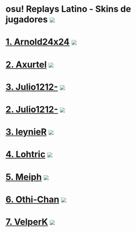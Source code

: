 # osu! Replays Latino - Skins de jugadores ![](https://github.com/FlyingCat-X/osu-Replays-Latino-Skins/raw/master/osu!Logo.png) 
# [1. Arnold24x24](https://github.com/FlyingCat-X/osu-Replays-Latino-Skins/blob/master/Arnold24x24/Arnold24x24Skins.md) ![](https://github.com/FlyingCat-X/osu-Replays-Latino-Skins/raw/master/Banderas/PeruBandera.png)
# [2. Axurtel](https://github.com/FlyingCat-X/osu-Replays-Latino-Skins/blob/master/Arnold24x24/AxurtelSkins.md) ![](https://github.com/FlyingCat-X/osu-Replays-Latino-Skins/raw/master/Banderas/PeruBandera.png)
# [3. Julio1212-](https://github.com/FlyingCat-X/osu-Replays-Latino-Skins/blob/master/Julio1212-/Julio1212Skins.md) ![](https://github.com/FlyingCat-X/osu-Replays-Latino-Skins/raw/master/Banderas/PeruBandera.png)
# [2. Julio1212-](https://github.com/FlyingCat-X/osu-Replays-Latino-Skins/blob/master/Julio1212-/Julio1212Skins.md) ![](https://github.com/FlyingCat-X/osu-Replays-Latino-Skins/raw/master/Banderas/PeruBandera.png)
# [3. leynieR](https://github.com/FlyingCat-X/osu-Replays-Latino-Skins/blob/master/leynieR/leynieRSkins.md) ![](https://github.com/FlyingCat-X/osu-Replays-Latino-Skins/raw/master/Banderas/PeruBandera.png)
# [4. Lohtric](https://github.com/FlyingCat-X/osu-Replays-Latino-Skins/blob/master/Lohtric/LohtricSkins.md) ![](https://github.com/FlyingCat-X/osu-Replays-Latino-Skins/raw/master/Banderas/MexicoBandera.png)
# [5. Meiph](https://github.com/FlyingCat-X/osu-Replays-Latino-Skins/blob/master/Meiph/MeiphSkins.md) ![](https://github.com/FlyingCat-X/osu-Replays-Latino-Skins/raw/master/Banderas/PeruBandera.png)
# [6. Othi-Chan](https://github.com/FlyingCat-X/osu-Replays-Latino-Skins/blob/master/Othi-Chan/Othi-Chan.md) ![](https://github.com/FlyingCat-X/osu-Replays-Latino-Skins/raw/master/Banderas/PeruBandera.png)
# [7. VelperK](https://github.com/FlyingCat-X/osu-Replays-Latino-Skins/blob/master/VelperK/VelperkSkins.md) ![](https://github.com/FlyingCat-X/osu-Replays-Latino-Skins/raw/master/Banderas/ArgentinaBandera.png)
